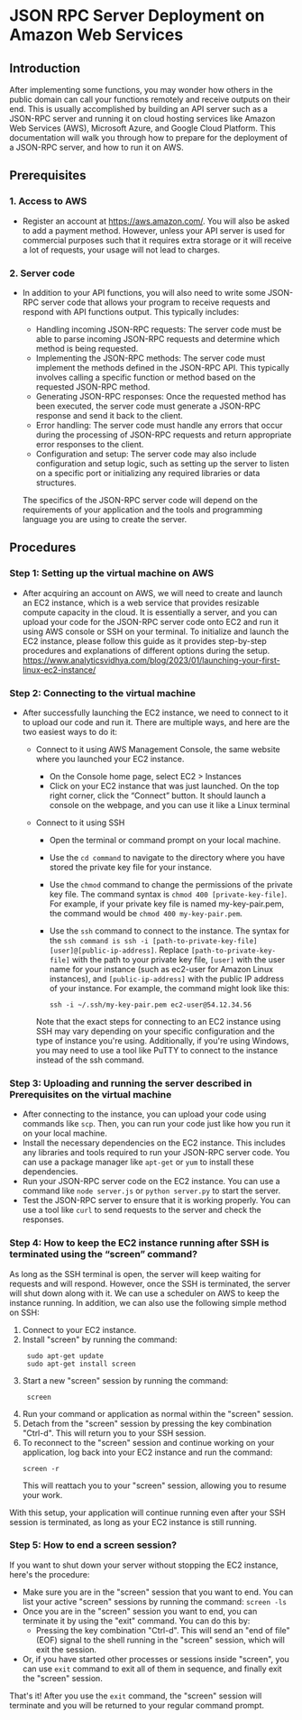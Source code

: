 # JSON RPC Server Deployment on Amazon Web Services

## Introduction

After implementing some functions, you may wonder how others in the public domain can call your functions remotely and receive outputs on their end. This is usually accomplished by building an API server such as a JSON-RPC server and running it on cloud hosting services like Amazon Web Services (AWS), Microsoft Azure, and Google Cloud Platform. This documentation will walk you through how to prepare for the deployment of a JSON-RPC server, and how to run it on AWS.

## Prerequisites

### 1. Access to AWS

- Register an account at https://aws.amazon.com/. You will also be asked to add a payment method. However, unless your API server is used for commercial purposes such that it requires extra storage or it will receive a lot of requests, your usage will not lead to charges. 

### 2. Server code 

- In addition to your API functions, you will also need to write some JSON-RPC server code that allows your program to receive requests and respond with API functions output. This typically includes:
  - Handling incoming JSON-RPC requests: The server code must be able to parse incoming JSON-RPC requests and determine which method is being requested.
  - Implementing the JSON-RPC methods: The server code must implement the methods defined in the JSON-RPC API. This typically involves calling a specific function or method based on the requested JSON-RPC method.
  - Generating JSON-RPC responses: Once the requested method has been executed, the server code must generate a JSON-RPC response and send it back to the client.
  - Error handling: The server code must handle any errors that occur during the processing of JSON-RPC requests and return appropriate error responses to the client.
  - Configuration and setup: The server code may also include configuration and setup logic, such as setting up the server to listen on a specific port or initializing any required libraries or data structures.
  
  The specifics of the JSON-RPC server code will depend on the requirements of your application and the tools and programming language you are using to create the server. 
  
## Procedures

### Step 1: Setting up the virtual machine on AWS

- After acquiring an account on AWS, we will need to create and launch an EC2 instance, which is a web service that provides resizable compute capacity in the cloud. It is essentially a server, and you can upload your code for the JSON-RPC server code onto EC2 and run it using AWS console or SSH on your terminal. To initialize and launch the EC2 instance, please follow this guide as it provides step-by-step procedures and explanations of different options during the setup. https://www.analyticsvidhya.com/blog/2023/01/launching-your-first-linux-ec2-instance/

### Step 2: Connecting to the virtual machine

- After successfully launching the EC2 instance, we need to connect to it to upload our code and run it. There are multiple ways, and here are the two easiest ways to do it:
  - Connect to it using AWS Management Console, the same website where you launched your EC2 instance.
    - On the Console home page, select EC2 > Instances
    - Click on your EC2 instance that was just launched. On the top right corner, click the “Connect” button. It should launch a console on the webpage, and you can use it like a Linux terminal
  - Connect to it using SSH
    - Open the terminal or command prompt on your local machine.
    - Use the ```cd command``` to navigate to the directory where you have stored the private key file for your instance.
    - Use the ```chmod``` command to change the permissions of the private key file. The command syntax is ```chmod 400 [private-key-file]```. For example, if your private key file is named my-key-pair.pem, the command would be ```chmod 400 my-key-pair.pem```.
    - Use the ```ssh``` command to connect to the instance. The syntax for the ```ssh command is ssh -i [path-to-private-key-file] [user]@[public-ip-address]```. Replace ```[path-to-private-key-file]``` with the path to your private key file, ```[user]``` with the user name for your instance (such as ec2-user for Amazon Linux instances), and ```[public-ip-address]``` with the public IP address of your instance. For example, the command might look like this: 
    
      ```ssh -i ~/.ssh/my-key-pair.pem ec2-user@54.12.34.56```

    Note that the exact steps for connecting to an EC2 instance using SSH may vary depending on your specific configuration and the type of instance you're using. Additionally, if you're using Windows, you may need to use a tool like PuTTY to connect to the instance instead of the ssh command.

### Step 3: Uploading and running the server described in Prerequisites on the virtual machine

- After connecting to the instance, you can upload your code using commands like ```scp```. Then, you can run your code just like how you run it on your local machine.
- Install the necessary dependencies on the EC2 instance. This includes any libraries and tools required to run your JSON-RPC server code. You can use a package manager like ```apt-get``` or ```yum``` to install these dependencies.
- Run your JSON-RPC server code on the EC2 instance. You can use a command like ```node server.js``` or ```python server.py``` to start the server.
- Test the JSON-RPC server to ensure that it is working properly. You can use a tool like ```curl``` to send requests to the server and check the responses.


### Step 4: How to keep the EC2 instance running after SSH is terminated using the “screen” command?

As long as the SSH terminal is open, the server will keep waiting for requests and will respond. However, once the SSH is terminated, the server will shut down along with it. We can use a scheduler on AWS to keep the instance running. In addition, we can also use the following simple method on SSH:

1. Connect to your EC2 instance.
2. Install "screen" by running the command: 
    ```
     sudo apt-get update
     sudo apt-get install screen
    ```
4. Start a new "screen" session by running the command:
    ```
     screen
    ```
6. Run your command or application as normal within the "screen" session.
7. Detach from the "screen" session by pressing the key combination "Ctrl-d". This will return you to your SSH session.
8. To reconnect to the "screen" session and continue working on your application, log back into your EC2 instance and run the command:
     ```
     screen -r
    ```
    This will reattach you to your "screen" session, allowing you to resume your work.

With this setup, your application will continue running even after your SSH session is terminated, as long as your EC2 instance is still running.

### Step 5: How to end a screen session?

If you want to shut down your server without stopping the EC2 instance, here's the procedure:

- Make sure you are in the "screen" session that you want to end. You can list your active "screen" sessions by running the command: ```screen -ls```
- Once you are in the "screen" session you want to end, you can terminate it by using the "exit" command. You can do this by:
  - Pressing the key combination "Ctrl-d". This will send an "end of file" (EOF) signal to the shell running in the "screen" session, which will exit the session.
- Or, if you have started other processes or sessions inside "screen", you can use ```exit``` command to exit all of them in sequence, and finally exit the "screen" session.

That's it! After you use the ```exit``` command, the "screen" session will terminate and you will be returned to your regular command prompt.

